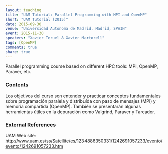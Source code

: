 ```yaml
---
layout: teaching
title: "UAM Tutorial: Parallel Programming with MPI and OpenMP"
short: "UAM Tutorial (2015)"
date: 2015-09-30
venue: "Universidad Autonoma de Madrid. Madrid, SPAIN"
event: 2015-11-30
speakers: "Xavier Teruel & Xavier Martorell"
tags: [OpenMP]
comments: true
share: true
---
```


Parallel programming course based on different HPC tools: MPI, OpenMP, Paraver, etc.


### Contents

Los objetivos del curso son entender y practicar conceptos fundamentales sobre
programación paralela y distribuída con paso de mensajes (MPI) y memoria
compartida (OpenMP). También se presentarán algunas herramientas útiles en la
depuración como Valgrind, Paraver y Tareador.

### External References

UAM Web site: <http://www.uam.es/ss/Satellite/es/1234886350331/1242691057233/evento/evento/1242691057233.htm>

